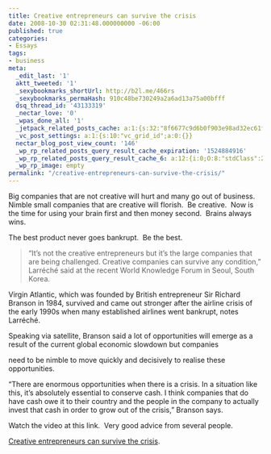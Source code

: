 ```yaml
---
title: Creative entrepreneurs can survive the crisis
date: 2008-10-30 02:31:48.000000000 -06:00
published: true
categories:
- Essays
tags:
- business
meta:
  _edit_last: '1'
  aktt_tweeted: '1'
  _sexybookmarks_shortUrl: http://b2l.me/466rs
  _sexybookmarks_permaHash: 910c48be730249a2a6ad13a75a00bfff
  dsq_thread_id: '43133319'
  _nectar_love: '0'
  _wpas_done_all: '1'
  _jetpack_related_posts_cache: a:1:{s:32:"8f6677c9d6b0f903e98ad32ec61f8deb";a:2:{s:7:"expires";i:1471152048;s:7:"payload";a:3:{i:0;a:1:{s:2:"id";i:656;}i:1;a:1:{s:2:"id";i:1179;}i:2;a:1:{s:2:"id";i:391;}}}}
  _vc_post_settings: a:1:{s:10:"vc_grid_id";a:0:{}}
  nectar_blog_post_view_count: '146'
  _wp_rp_related_posts_query_result_cache_expiration: '1524884916'
  _wp_rp_related_posts_query_result_cache_6: a:12:{i:0;O:8:"stdClass":2:{s:7:"post_id";s:3:"326";s:5:"score";s:17:"54.92723551179426";}i:1;O:8:"stdClass":2:{s:7:"post_id";s:3:"706";s:5:"score";s:18:"53.614293818595854";}i:2;O:8:"stdClass":2:{s:7:"post_id";s:4:"1229";s:5:"score";s:17:"49.51873329918897";}i:3;O:8:"stdClass":2:{s:7:"post_id";s:3:"710";s:5:"score";s:18:"45.935214360285315";}i:4;O:8:"stdClass":2:{s:7:"post_id";s:4:"1363";s:5:"score";s:17:"44.87749784739706";}i:5;O:8:"stdClass":2:{s:7:"post_id";s:4:"1513";s:5:"score";s:17:"41.52954497991805";}i:6;O:8:"stdClass":2:{s:7:"post_id";s:4:"1321";s:5:"score";s:17:"41.52954497991805";}i:7;O:8:"stdClass":2:{s:7:"post_id";s:4:"1192";s:5:"score";s:17:"41.52954497991805";}i:8;O:8:"stdClass":2:{s:7:"post_id";s:4:"1027";s:5:"score";s:17:"41.52954497991805";}i:9;O:8:"stdClass":2:{s:7:"post_id";s:3:"713";s:5:"score";s:17:"41.52954497991805";}i:10;O:8:"stdClass":2:{s:7:"post_id";s:3:"664";s:5:"score";s:17:"41.52954497991805";}i:11;O:8:"stdClass":2:{s:7:"post_id";s:4:"4550";s:5:"score";s:18:"39.346257741661574";}}
  _wp_rp_image: empty
permalink: "/creative-entrepreneurs-can-survive-the-crisis/"
---
```

Big companies that are not creative will hurt and many go out of business.  Nimble small companies that are creative will florish.  Be creative.  Now is the time for using your brain first and then money second.  Brains always wins.

The best product never goes bankrupt.  Be the best.
>“It’s not the creative entrepreneurs but it’s the large companies that are being challenged. Creative companies can survive any condition,” Larréché said at the recent World Knowledge Forum in Seoul, South Korea.

Virgin Atlantic, which was founded by British entrepreneur Sir Richard Branson in 1984, survived and came out stronger after the airline crisis of the early 1990s when many established airlines went bankrupt, notes Larréché.

Speaking via satellite, Branson said a lot of opportunities will emerge as a result of the current global economic slowdown but companies

need to be nimble to move quickly and decisively to realise these opportunities.

“There are enormous opportunities when there is a crisis. In a situation like this, it’s absolutely essential to conserve cash. I think companies that do have cash owe it to their country and the people in the company to actually invest that cash in order to grow out of the crisis,” Branson says.</blockquote>
<p>Watch the video at this link.  Very good advice from several people.

<a href="http://knowledge.insead.edu/CreativeEntrepreneursSurviveCrisis081008.cfm?vid=105" rel="nofollow">Creative entrepreneurs can survive the crisis</a>.
